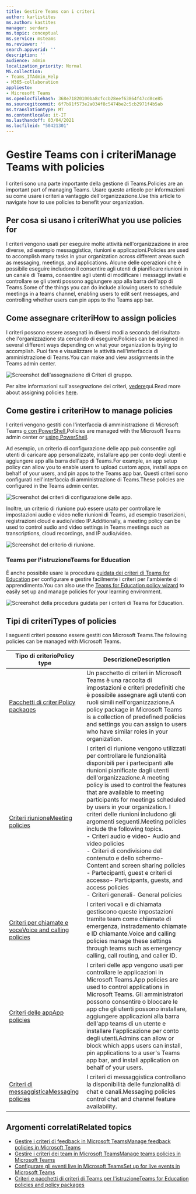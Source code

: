 ```yaml
---
title: Gestire Teams con i criteri
author: karlistites
ms.author: kastites
manager: serdars
ms.topic: conceptual
ms.service: msteams
ms.reviewer: ''
search.appverid: ''
description: ''
audience: admin
localization_priority: Normal
MS.collection:
- Teams_ITAdmin_Help
- M365-collaboration
appliesto:
- Microsoft Teams
ms.openlocfilehash: 368e71820100ba8cfccb28eef63864f47cd8ce85
ms.sourcegitcommit: 6f7b91f573e2a034f8c5474be2c5cb2971f4b5ab
ms.translationtype: MT
ms.contentlocale: it-IT
ms.lasthandoff: 03/04/2021
ms.locfileid: "50421301"
---
```

# <a name="manage-teams-with-policies"></a><span data-ttu-id="4babb-102">Gestire Teams con i criteri</span><span class="sxs-lookup"><span data-stu-id="4babb-102">Manage Teams with policies</span></span>

<span data-ttu-id="4babb-103">I criteri sono una parte importante della gestione di Teams.</span><span class="sxs-lookup"><span data-stu-id="4babb-103">Policies are an important part of managing Teams.</span></span> <span data-ttu-id="4babb-104">Usare questo articolo per informazioni su come usare i criteri a vantaggio dell'organizzazione.</span><span class="sxs-lookup"><span data-stu-id="4babb-104">Use this article to navigate how to use policies to benefit your organization.</span></span>

## <a name="what-you-use-policies-for"></a><span data-ttu-id="4babb-105">Per cosa si usano i criteri</span><span class="sxs-lookup"><span data-stu-id="4babb-105">What you use policies for</span></span>

<span data-ttu-id="4babb-106">I criteri vengono usati per eseguire molte attività nell'organizzazione in aree diverse, ad esempio messaggistica, riunioni e applicazioni.</span><span class="sxs-lookup"><span data-stu-id="4babb-106">Policies are used to accomplish many tasks in your organization across different areas such as messaging, meetings, and applications.</span></span> <span data-ttu-id="4babb-107">Alcune delle operazioni che è possibile eseguire includono il consentire agli utenti di pianificare riunioni in un canale di Teams, consentire agli utenti di modificare i messaggi inviati e controllare se gli utenti possono aggiungere app alla barra dell'app di Teams.</span><span class="sxs-lookup"><span data-stu-id="4babb-107">Some of the things you can do include allowing users to schedule meetings in a teams channel, enabling users to edit sent messages, and controlling whether users can pin apps to the Teams app bar.</span></span>

## <a name="how-to-assign-policies"></a><span data-ttu-id="4babb-108">Come assegnare criteri</span><span class="sxs-lookup"><span data-stu-id="4babb-108">How to assign policies</span></span>

<span data-ttu-id="4babb-109">I criteri possono essere assegnati in diversi modi a seconda del risultato che l'organizzazione sta cercando di eseguire.</span><span class="sxs-lookup"><span data-stu-id="4babb-109">Policies can be assigned in several different ways depending on what your organization is trying to accomplish.</span></span> <span data-ttu-id="4babb-110">Puoi fare e visualizzare le attività nell'interfaccia di amministrazione di Teams.</span><span class="sxs-lookup"><span data-stu-id="4babb-110">You can make and view assignments in the Teams admin center.</span></span>

![Screenshot dell'assegnazione di Criteri di gruppo.](media/group-policy-assignment.png)

<span data-ttu-id="4babb-112">Per altre informazioni sull'assegnazione dei criteri, [vedere](assign-policies.md)qui.</span><span class="sxs-lookup"><span data-stu-id="4babb-112">Read more about assigning policies [here](assign-policies.md).</span></span>

## <a name="how-to-manage-policies"></a><span data-ttu-id="4babb-113">Come gestire i criteri</span><span class="sxs-lookup"><span data-stu-id="4babb-113">How to manage policies</span></span>

<span data-ttu-id="4babb-114">I criteri vengono gestiti con l'interfaccia di amministrazione di Microsoft Teams [o con PowerShell.](https://docs.microsoft.com/microsoftteams/teams-powershell-managing-teams#manage-policies-via-powershell)</span><span class="sxs-lookup"><span data-stu-id="4babb-114">Policies are managed with the Microsoft Teams admin center or [using PowerShell](https://docs.microsoft.com/microsoftteams/teams-powershell-managing-teams#manage-policies-via-powershell).</span></span>

<span data-ttu-id="4babb-115">Ad esempio, un criterio di configurazione delle app può consentire agli utenti di caricare app personalizzate, installare app per conto degli utenti e aggiungere app alla barra dell'app di Teams.</span><span class="sxs-lookup"><span data-stu-id="4babb-115">For example, an app setup policy can allow you to enable users to upload custom apps, install apps on behalf of your users, and pin apps to the Teams app bar.</span></span> <span data-ttu-id="4babb-116">Questi criteri sono configurati nell'interfaccia di amministrazione di Teams.</span><span class="sxs-lookup"><span data-stu-id="4babb-116">These policies are configured in the Teams admin center.</span></span>

![Screenshot dei criteri di configurazione delle app.](media/app-setup-policy.png)

<span data-ttu-id="4babb-118">Inoltre, un criterio di riunione può essere usato per controllare le impostazioni audio e video nelle riunioni di Teams, ad esempio trascrizioni, registrazioni cloud e audio/video IP.</span><span class="sxs-lookup"><span data-stu-id="4babb-118">Additionally, a meeting policy can be used to control audio and video settings in Teams meetings such as transcriptions, cloud recordings, and IP audio/video.</span></span>

![Screenshot del criterio di riunione.](media/engineering-meeting-policy.png)

### <a name="teams-for-education"></a><span data-ttu-id="4babb-120">Teams per l'istruzione</span><span class="sxs-lookup"><span data-stu-id="4babb-120">Teams for Education</span></span>

<span data-ttu-id="4babb-121">È anche possibile usare la procedura [guidata dei criteri di Teams for Education](easy-policy-setup-edu.md) per configurare e gestire facilmente i criteri per l'ambiente di apprendimento.</span><span class="sxs-lookup"><span data-stu-id="4babb-121">You can also use the [Teams for Education policy wizard](easy-policy-setup-edu.md) to easily set up and manage policies for your learning environment.</span></span>

![Screenshot della procedura guidata per i criteri di Teams for Education.](media/easy-policy-setup-quick-setup.png)

## <a name="types-of-policies"></a><span data-ttu-id="4babb-123">Tipi di criteri</span><span class="sxs-lookup"><span data-stu-id="4babb-123">Types of policies</span></span>

<span data-ttu-id="4babb-124">I seguenti criteri possono essere gestiti con Microsoft Teams.</span><span class="sxs-lookup"><span data-stu-id="4babb-124">The following policies can be managed with Microsoft Teams.</span></span>

<span data-ttu-id="4babb-125">Tipo di criterio</span><span class="sxs-lookup"><span data-stu-id="4babb-125">Policy type</span></span> | <span data-ttu-id="4babb-126">Descrizione</span><span class="sxs-lookup"><span data-stu-id="4babb-126">Description</span></span>
------------|------------
[<span data-ttu-id="4babb-127">Pacchetti di criteri</span><span class="sxs-lookup"><span data-stu-id="4babb-127">Policy packages</span></span>](manage-policy-packages.md) | <span data-ttu-id="4babb-128">Un pacchetto di criteri in Microsoft Teams è una raccolta di impostazioni e criteri predefiniti che è possibile assegnare agli utenti con ruoli simili nell'organizzazione.</span><span class="sxs-lookup"><span data-stu-id="4babb-128">A policy package in Microsoft Teams is a collection of predefined policies and settings you can assign to users who have similar roles in your organization.</span></span>
[<span data-ttu-id="4babb-129">Criteri riunione</span><span class="sxs-lookup"><span data-stu-id="4babb-129">Meeting policies</span></span>](meeting-policies-in-teams.md) | <span data-ttu-id="4babb-130">I criteri di riunione vengono utilizzati per controllare le funzionalità disponibili per i partecipanti alle riunioni pianificate dagli utenti dell'organizzazione.</span><span class="sxs-lookup"><span data-stu-id="4babb-130">A meeting policy is used to control the features that are available to meeting participants for meetings scheduled by users in your organization.</span></span> <span data-ttu-id="4babb-131">I criteri delle riunioni includono gli argomenti seguenti.</span><span class="sxs-lookup"><span data-stu-id="4babb-131">Meeting policies include the following topics.</span></span><br> <span data-ttu-id="4babb-132">- Criteri audio e video</span><span class="sxs-lookup"><span data-stu-id="4babb-132">- Audio and video policies</span></span><br> <span data-ttu-id="4babb-133">- Criteri di condivisione del contenuto e dello schermo</span><span class="sxs-lookup"><span data-stu-id="4babb-133">- Content and screen sharing policies</span></span><br> <span data-ttu-id="4babb-134">- Partecipanti, guest e criteri di accesso</span><span class="sxs-lookup"><span data-stu-id="4babb-134">- Participants, guests, and access policies</span></span><br> <span data-ttu-id="4babb-135">- Criteri generali</span><span class="sxs-lookup"><span data-stu-id="4babb-135">- General policies</span></span>
[<span data-ttu-id="4babb-136">Criteri per chiamate e voce</span><span class="sxs-lookup"><span data-stu-id="4babb-136">Voice and calling policies</span></span>](voice-and-calling-policies.md)| <span data-ttu-id="4babb-137">I criteri vocali e di chiamata gestiscono queste impostazioni tramite team come chiamate di emergenza, instradamento chiamate e ID chiamante.</span><span class="sxs-lookup"><span data-stu-id="4babb-137">Voice and calling policies manage these settings through teams such as emergency calling, call routing, and caller ID.</span></span>
[<span data-ttu-id="4babb-138">Criteri delle app</span><span class="sxs-lookup"><span data-stu-id="4babb-138">App policies</span></span>](app-policies.md)| <span data-ttu-id="4babb-139">I criteri delle app vengono usati per controllare le applicazioni in Microsoft Teams.</span><span class="sxs-lookup"><span data-stu-id="4babb-139">App policies are used to control applications in Microsoft Teams.</span></span> <span data-ttu-id="4babb-140">Gli amministratori possono consentire o bloccare le app che gli utenti possono installare, aggiungere applicazioni alla barra dell'app teams di un utente e installare l'applicazione per conto degli utenti.</span><span class="sxs-lookup"><span data-stu-id="4babb-140">Admins can allow or block which apps users can install, pin applications to a user's Teams app bar, and install application on behalf of your users.</span></span>
[<span data-ttu-id="4babb-141">Criteri di messaggistica</span><span class="sxs-lookup"><span data-stu-id="4babb-141">Messaging policies</span></span>](messaging-policies-in-teams.md)| <span data-ttu-id="4babb-142">I criteri di messaggistica controllano la disponibilità delle funzionalità di chat e canali.</span><span class="sxs-lookup"><span data-stu-id="4babb-142">Messaging policies control chat and channel feature availability.</span></span>

## <a name="related-topics"></a><span data-ttu-id="4babb-143">Argomenti correlati</span><span class="sxs-lookup"><span data-stu-id="4babb-143">Related topics</span></span>

* [<span data-ttu-id="4babb-144">Gestire i criteri di feedback in Microsoft Teams</span><span class="sxs-lookup"><span data-stu-id="4babb-144">Manage feedback policies in Microsoft Teams</span></span>](manage-feedback-policies-in-teams.md)
* [<span data-ttu-id="4babb-145">Gestire i criteri dei team in Microsoft Teams</span><span class="sxs-lookup"><span data-stu-id="4babb-145">Manage teams policies in Microsoft Teams</span></span>](teams-policies.md)
* [<span data-ttu-id="4babb-146">Configurare gli eventi live in Microsoft Teams</span><span class="sxs-lookup"><span data-stu-id="4babb-146">Set up for live events in Microsoft Teams</span></span>](teams-live-events/set-up-for-teams-live-events.md)
* [<span data-ttu-id="4babb-147">Criteri e pacchetti di criteri di Teams per l'istruzione</span><span class="sxs-lookup"><span data-stu-id="4babb-147">Teams for Education policies and policy packages</span></span>](policy-packages-edu.md)
